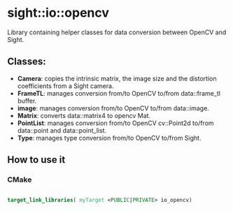 # sight::io::opencv

Library containing helper classes for data conversion between OpenCV and Sight.

## Classes:

- **Camera**: copies the intrinsic matrix, the image size and the distortion coefficients from a Sight camera.
- **FrameTL**: manages conversion from/to OpenCV to/from data::frame_tl buffer.
- **image**: manages conversion from/to OpenCV to/from data::image.
- **Matrix**: converts data::matrix4 to opencv Mat.
- **PointList**: manages conversion from/to OpenCV cv::Point2d to/from data::point and data::point_list.
- **Type**: manages type conversion from/to OpenCV  to/from Sight.

## How to use it

### CMake

```cmake

target_link_libraries( myTarget <PUBLIC|PRIVATE> io_opencv)

```

